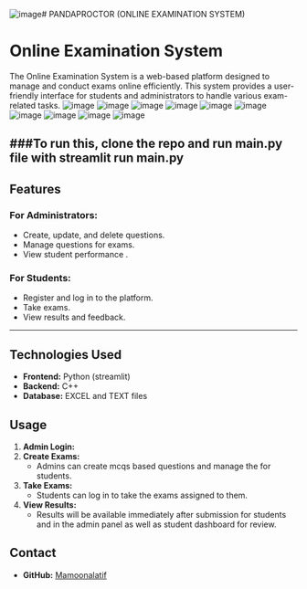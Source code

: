 ![image](https://github.com/user-attachments/assets/15c388f8-ff59-4ab6-a70c-235d42febbc9)# PANDAPROCTOR
(ONLINE EXAMINATION SYSTEM)
# Online Examination System

The Online Examination System is a web-based platform designed to manage and conduct exams online efficiently. This system provides a user-friendly interface for students and administrators to handle various exam-related tasks.
![image](https://github.com/user-attachments/assets/e8fcb1be-0a2e-4742-a6a8-01db7e950ebf)
![image](https://github.com/user-attachments/assets/5049ca60-a845-4750-ae15-4eb1de3564f9)
![image](https://github.com/user-attachments/assets/b92847a9-cb78-4839-b4b6-780a9f0b6190)
![image](https://github.com/user-attachments/assets/6b2dccc7-591d-4291-8c31-b5aabfaade23)
![image](https://github.com/user-attachments/assets/985ae2f3-34fb-4854-bd30-b182a889dcb6)
![image](https://github.com/user-attachments/assets/85722ed4-4c41-45d9-8df8-ae14f5f89c4e)
![image](https://github.com/user-attachments/assets/f9aef190-812c-47c9-934f-5c7bb8bb75f2)
![image](https://github.com/user-attachments/assets/0cfb9fa0-49ca-43a2-aa8f-9deecd1d9f83)
![image](https://github.com/user-attachments/assets/dc725964-ac6a-4a76-b47b-04188733a536)
![image](https://github.com/user-attachments/assets/9428ff3d-9580-4267-8b4c-d9b27a0b18cf)






###To run this, clone the repo and run main.py file with streamlit run main.py
---

## Features

### For Administrators:
- Create, update, and delete questions.
- Manage questions for exams.
- View student performance .

### For Students:
- Register and log in to the platform.
- Take exams.
- View results and feedback.

---

## Technologies Used

- **Frontend:** Python (streamlit)
- **Backend:** C++
- **Database:** EXCEL and TEXT files



## Usage

1. **Admin Login:**
2. **Create Exams:**
   - Admins can create mcqs based questions and manage the for students.
3. **Take Exams:**
   - Students can log in to take the exams assigned to them.
4. **View Results:**
   - Results will be available immediately after submission for students and in the admin panel as well as student dashboard for review.

## Contact
- **GitHub:** [Mamoonalatif](https://github.com/Mamoonalatif)
